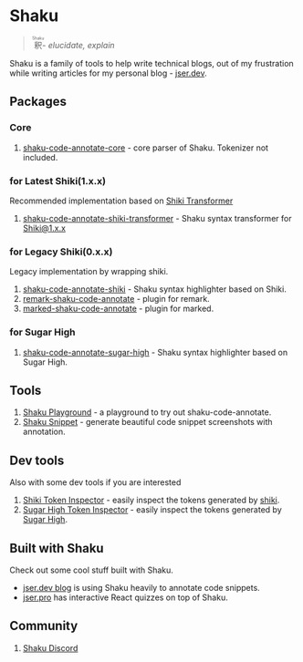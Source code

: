 # Shaku

> <ruby>釈<rp>(<rp><rt>Shaku</rt><rp>)<rp></ruby>- _elucidate, explain_

Shaku is a family of tools to help write technical blogs,
out of my frustration while writing articles for my personal blog - [jser.dev](https://jser.dev).

## Packages

### Core

1. [shaku-code-annotate-core](./packages/shaku-code-annotate-core/) - core parser of Shaku. Tokenizer not included.

### for Latest Shiki(1.x.x)

Recommended implementation based on [Shiki Transformer](https://shiki.matsu.io/guide/transformers)

1. [shaku-code-annotate-shiki-transformer](./packages/shaku-code-annotate-shiki-transformer/) - Shaku syntax transformer for Shiki@1.x.x

### for Legacy Shiki(0.x.x)

Legacy implementation by wrapping shiki.

1. [shaku-code-annotate-shiki](./packages/shaku-code-annotate-shiki/) - Shaku syntax highlighter based on Shiki.
2. [remark-shaku-code-annotate](./packages/remark-shaku-code-annotate/) - plugin for remark.
3. [marked-shaku-code-annotate](./packages/marked-shaku-code-annotate/) - plugin for marked.

### for Sugar High

1. [shaku-code-annotate-sugar-high](./packages/shaku-code-annotate-sugar-high/) - Shaku syntax highlighter based on Sugar High.

## Tools

1. [Shaku Playground](https://shaku-web.vercel.app/playground) - a playground to try out shaku-code-annotate.
2. [Shaku Snippet](https://shaku-web.vercel.app/snippet) - generate beautiful code snippet screenshots with annotation.

## Dev tools

Also with some dev tools if you are interested

1. [Shiki Token Inspector](https://shaku-web.vercel.app/shiki-token-inspector) - easily inspect the tokens generated by [shiki](https://github.com/shikijs/shiki).
2. [Sugar High Token Inspector](https://shaku-web.vercel.app/sugar-high-token-inspector) - easily inspect the tokens generated by [Sugar High](https://github.com/huozhi/sugar-high).

## Built with Shaku

Check out some cool stuff built with Shaku.

- [jser.dev blog](https://jser.dev/2024-03-20-how-does-useoptimisticwork-internally-in-react/) is using Shaku heavily to annotate code snippets.
- [jser.pro](https://jser.pro/ddir/quiz) has interactive React quizzes on top of Shaku.

## Community

1. [Shaku Discord](https://discord.gg/bFh8EzW7kv)
